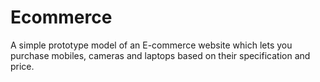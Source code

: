 # Ecommerce
A simple prototype model of an E-commerce website which lets you purchase mobiles, cameras and laptops based on their specification and price.
